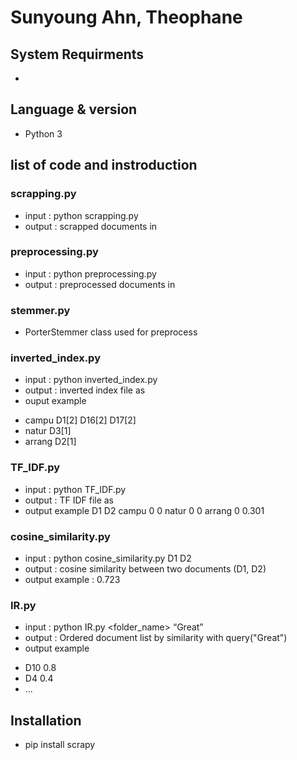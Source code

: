 # Sunyoung Ahn, Theophane

## System Requirments
* 

## Language & version
* Python 3

## list of code and instroduction
### scrapping.py
* input :  python scrapping.py <outfolder>
* output : scrapped documents in <outfolder>

### preprocessing.py
* input : python preprocessing.py <infolder> <outfolder> <stopwords file name>
* output : preprocessed documents in <outfolder> 

### stemmer.py
* PorterStemmer class used for preprocess

### inverted_index.py
* input : python inverted_index.py <infolder> <outfile>
* output : inverted index file as <outfile>
* ouput example
- campu	D1[2]	D16[2]	D17[2]	
- natur	D3[1]
- arrang	D2[1]

### TF_IDF.py
* input : python TF_IDF.py <infile> <outfile>
* output : TF IDF file as <outfile>
* output example
  D1 D2
  campu 0 0
  natur 0 0
  arrang 0 0.301

### cosine_similarity.py
* input :  python cosine_similarity.py <infile> D1 D2
* output : cosine similarity between two documents (D1, D2)
* output example : 0.723

### IR.py
* input :  python IR.py <folder_name> “Great” <stopwords file>
* output : Ordered document list by similarity with query("Great")
* output example
- D10 0.8 
- D4 0.4
- ...

## Installation
* pip install scrapy

